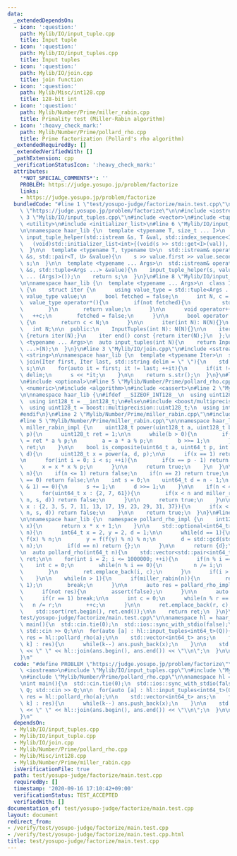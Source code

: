 ```yaml
---
data:
  _extendedDependsOn:
  - icon: ':question:'
    path: Mylib/IO/input_tuple.cpp
    title: Input tuple
  - icon: ':question:'
    path: Mylib/IO/input_tuples.cpp
    title: Input tuples
  - icon: ':question:'
    path: Mylib/IO/join.cpp
    title: join function
  - icon: ':question:'
    path: Mylib/Misc/int128.cpp
    title: 128-bit int
  - icon: ':question:'
    path: Mylib/Number/Prime/miller_rabin.cpp
    title: Primality test (Miller-Rabin algorithm)
  - icon: ':heavy_check_mark:'
    path: Mylib/Number/Prime/pollard_rho.cpp
    title: Prime factorization (Pollard's rho algorithm)
  _extendedRequiredBy: []
  _extendedVerifiedWith: []
  _pathExtension: cpp
  _verificationStatusIcon: ':heavy_check_mark:'
  attributes:
    '*NOT_SPECIAL_COMMENTS*': ''
    PROBLEM: https://judge.yosupo.jp/problem/factorize
    links:
    - https://judge.yosupo.jp/problem/factorize
  bundledCode: "#line 1 \"test/yosupo-judge/factorize/main.test.cpp\"\n#define PROBLEM\
    \ \"https://judge.yosupo.jp/problem/factorize\"\n\n#include <iostream>\n#line\
    \ 3 \"Mylib/IO/input_tuples.cpp\"\n#include <vector>\n#include <tuple>\n#include\
    \ <utility>\n#include <initializer_list>\n#line 6 \"Mylib/IO/input_tuple.cpp\"\
    \n\nnamespace haar_lib {\n  template <typename T, size_t ... I>\n  static void\
    \ input_tuple_helper(std::istream &s, T &val, std::index_sequence<I ...>){\n \
    \   (void)std::initializer_list<int>{(void(s >> std::get<I>(val)), 0) ...};\n\
    \  }\n\n  template <typename T, typename U>\n  std::istream& operator>>(std::istream\
    \ &s, std::pair<T, U> &value){\n    s >> value.first >> value.second;\n    return\
    \ s;\n  }\n\n  template <typename ... Args>\n  std::istream& operator>>(std::istream\
    \ &s, std::tuple<Args ...> &value){\n    input_tuple_helper(s, value, std::make_index_sequence<sizeof\
    \ ... (Args)>());\n    return s;\n  }\n}\n#line 8 \"Mylib/IO/input_tuples.cpp\"\
    \n\nnamespace haar_lib {\n  template <typename ... Args>\n  class InputTuples\
    \ {\n    struct iter {\n      using value_type = std::tuple<Args ...>;\n     \
    \ value_type value;\n      bool fetched = false;\n      int N, c = 0;\n\n    \
    \  value_type operator*(){\n        if(not fetched){\n          std::cin >> value;\n\
    \        }\n        return value;\n      }\n\n      void operator++(){\n     \
    \   ++c;\n        fetched = false;\n      }\n\n      bool operator!=(iter &) const\
    \ {\n        return c < N;\n      }\n\n      iter(int N): N(N){}\n    };\n\n \
    \   int N;\n\n  public:\n    InputTuples(int N): N(N){}\n\n    iter begin() const\
    \ {return iter(N);}\n    iter end() const {return iter(N);}\n  };\n\n  template\
    \ <typename ... Args>\n  auto input_tuples(int N){\n    return InputTuples<Args\
    \ ...>(N);\n  }\n}\n#line 3 \"Mylib/IO/join.cpp\"\n#include <sstream>\n#include\
    \ <string>\n\nnamespace haar_lib {\n  template <typename Iter>\n  std::string\
    \ join(Iter first, Iter last, std::string delim = \" \"){\n    std::stringstream\
    \ s;\n\n    for(auto it = first; it != last; ++it){\n      if(it != first) s <<\
    \ delim;\n      s << *it;\n    }\n\n    return s.str();\n  }\n}\n#line 2 \"Mylib/Number/Prime/pollard_rho.cpp\"\
    \n#include <optional>\n#line 5 \"Mylib/Number/Prime/pollard_rho.cpp\"\n#include\
    \ <numeric>\n#include <algorithm>\n#include <cassert>\n#line 2 \"Mylib/Misc/int128.cpp\"\
    \n\nnamespace haar_lib {\n#ifdef __SIZEOF_INT128__\n  using uint128_t = __uint128_t;\n\
    \  using int128_t = __int128_t;\n#else\n#include <boost/multiprecision/cpp_int.hpp>\n\
    \  using uint128_t = boost::multiprecision::uint128_t;\n  using int128_t = boost::multiprecision::int128_t;\n\
    #endif\n}\n#line 2 \"Mylib/Number/Prime/miller_rabin.cpp\"\n#include <cstdint>\n\
    #line 5 \"Mylib/Number/Prime/miller_rabin.cpp\"\n\nnamespace haar_lib {\n  namespace\
    \ miller_rabin_impl {\n    uint128_t power(uint128_t a, uint128_t b, uint128_t\
    \ p){\n      uint128_t ret = 1;\n\n      while(b > 0){\n        if(b & 1) ret\
    \ = ret * a % p;\n        a = a * a % p;\n        b >>= 1;\n      }\n\n      return\
    \ ret;\n    }\n\n    bool is_composite(uint64_t a, uint64_t p, int s, uint64_t\
    \ d){\n      uint128_t x = power(a, d, p);\n\n      if(x == 1) return false;\n\
    \n      for(int i = 0; i < s; ++i){\n        if(x == p - 1) return false;\n  \
    \      x = x * x % p;\n      }\n\n      return true;\n    }\n  }\n\n  bool miller_rabin(uint64_t\
    \ n){\n    if(n <= 1) return false;\n    if(n == 2) return true;\n    if(n % 2\
    \ == 0) return false;\n\n    int s = 0;\n    uint64_t d = n - 1;\n    while((d\
    \ & 1) == 0){\n      s += 1;\n      d >>= 1;\n    }\n\n    if(n < 4759123141){\n\
    \      for(uint64_t x : {2, 7, 61}){\n        if(x < n and miller_rabin_impl::is_composite(x,\
    \ n, s, d)) return false;\n      }\n\n      return true;\n    }\n\n    for(uint64_t\
    \ x : {2, 3, 5, 7, 11, 13, 17, 19, 23, 29, 31, 37}){\n      if(x < n and miller_rabin_impl::is_composite(x,\
    \ n, s, d)) return false;\n    }\n\n    return true;\n  }\n}\n#line 10 \"Mylib/Number/Prime/pollard_rho.cpp\"\
    \n\nnamespace haar_lib {\n  namespace pollard_rho_impl {\n    int128_t f(int128_t\
    \ x){\n      return x * x + 1;\n    }\n\n    std::optional<int64_t> rho(int64_t\
    \ n){\n      int64_t x = 2, y = 2, d = 1;\n\n      while(d == 1){\n        x =\
    \ f(x) % n;\n        y = f(f(y) % n) % n;\n        d = std::gcd(std::abs(x - y),\
    \ n);\n        if(d == n) return {};\n      }\n\n      return {d};\n    }\n  }\n\
    \n  auto pollard_rho(int64_t n){\n    std::vector<std::pair<int64_t, int64_t>>\
    \ ret;\n\n    for(int i = 2; i <= 1000000; ++i){\n      if(n % i == 0){\n    \
    \    int c = 0;\n        while(n % i == 0){\n          n /= i;\n          ++c;\n\
    \        }\n        ret.emplace_back(i, c);\n      }\n      if(i > n) break;\n\
    \    }\n\n    while(n > 1){\n      if(miller_rabin(n)){\n        ret.emplace_back(n,\
    \ 1);\n        break;\n      }\n\n      auto res = pollard_rho_impl::rho(n);\n\
    \      if(not res){\n        assert(false);\n      }\n\n      auto r = *res;\n\
    \      if(r == 1) break;\n\n      int c = 0;\n      while(n % r == 0){\n     \
    \   n /= r;\n        ++c;\n      }\n\n      ret.emplace_back(r, c);\n    }\n\n\
    \    std::sort(ret.begin(), ret.end());\n\n    return ret;\n  }\n}\n#line 7 \"\
    test/yosupo-judge/factorize/main.test.cpp\"\n\nnamespace hl = haar_lib;\n\nint\
    \ main(){\n  std::cin.tie(0);\n  std::ios::sync_with_stdio(false);\n\n  int Q;\
    \ std::cin >> Q;\n\n  for(auto [a] : hl::input_tuples<int64_t>(Q)){\n    auto\
    \ res = hl::pollard_rho(a);\n\n    std::vector<int64_t> ans;\n    for(auto [x,\
    \ k] : res){\n      while(k--) ans.push_back(x);\n    }\n\n    std::cout << ans.size()\
    \ << \" \" << hl::join(ans.begin(), ans.end()) << \"\\n\";\n  }\n\n  return 0;\n\
    }\n"
  code: "#define PROBLEM \"https://judge.yosupo.jp/problem/factorize\"\n\n#include\
    \ <iostream>\n#include \"Mylib/IO/input_tuples.cpp\"\n#include \"Mylib/IO/join.cpp\"\
    \n#include \"Mylib/Number/Prime/pollard_rho.cpp\"\n\nnamespace hl = haar_lib;\n\
    \nint main(){\n  std::cin.tie(0);\n  std::ios::sync_with_stdio(false);\n\n  int\
    \ Q; std::cin >> Q;\n\n  for(auto [a] : hl::input_tuples<int64_t>(Q)){\n    auto\
    \ res = hl::pollard_rho(a);\n\n    std::vector<int64_t> ans;\n    for(auto [x,\
    \ k] : res){\n      while(k--) ans.push_back(x);\n    }\n\n    std::cout << ans.size()\
    \ << \" \" << hl::join(ans.begin(), ans.end()) << \"\\n\";\n  }\n\n  return 0;\n\
    }\n"
  dependsOn:
  - Mylib/IO/input_tuples.cpp
  - Mylib/IO/input_tuple.cpp
  - Mylib/IO/join.cpp
  - Mylib/Number/Prime/pollard_rho.cpp
  - Mylib/Misc/int128.cpp
  - Mylib/Number/Prime/miller_rabin.cpp
  isVerificationFile: true
  path: test/yosupo-judge/factorize/main.test.cpp
  requiredBy: []
  timestamp: '2020-09-16 17:10:42+09:00'
  verificationStatus: TEST_ACCEPTED
  verifiedWith: []
documentation_of: test/yosupo-judge/factorize/main.test.cpp
layout: document
redirect_from:
- /verify/test/yosupo-judge/factorize/main.test.cpp
- /verify/test/yosupo-judge/factorize/main.test.cpp.html
title: test/yosupo-judge/factorize/main.test.cpp
---
```

